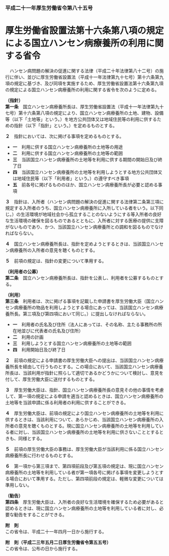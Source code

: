 ### 平成二十一年厚生労働省令第八十五号  
# 厚生労働省設置法第十六条第八項の規定による国立ハンセン病療養所の利用に関する省令  
　ハンセン病問題の解決の促進に関する法律（平成二十年法律第八十二号）の施行に伴い、並びに厚生労働省設置法（平成十一年法律第九十七号）第十六条第九項の規定に基づき、及び同項を実施するため、厚生労働省設置法第十六条第九項の規定による国立ハンセン病療養所の利用に関する省令を次のように定める。  
  
**（指針）**  
**第一条**　国立ハンセン病療養所長は、厚生労働省設置法（平成十一年法律第九十七号）第十六条第八項の規定により、国立ハンセン病療養所の土地、建物、設備等（以下「土地等」という。）を地方公共団体又は地域住民等の利用に供するための指針（以下「指針」という。）を定めるものとする。  
  
**２**　指針においては、次に掲げる事項を定めるものとする。  
* **一**　利用に供する国立ハンセン病療養所の土地等の用途  
* **二**　利用に供する国立ハンセン病療養所の土地等の範囲  
* **三**　当該国立ハンセン病療養所の土地等を利用に供する期間の開始日及び終了日  
* **四**　当該国立ハンセン病療養所の土地等を利用しようとする地方公共団体又は地域住民等（以下「利用者」という。）の遵守すべき事項  
* **五**　前各号に掲げるもののほか、国立ハンセン病療養所長が必要と認める事項  
  
**３**　指針は、入所者（ハンセン病問題の解決の促進に関する法律第二条第三項に規定する入所者のうち、国立ハンセン病療養所に入所している者をいう。以下同じ。）の生活環境が地域社会から孤立することのないようにする等入所者の良好な生活環境の確保を図るものであるとともに、入所者に対する医療の提供に支障がないものであり、かつ、当該国立ハンセン病療養所との調和を図るものでなければならない。  
  
**４**　国立ハンセン病療養所長は、指針を定めようとするときは、当該国立ハンセン病療養所の入所者の意見を聴くものとする。  
  
**５**　前項の規定は、指針の変更について準用する。  
  
**（利用者の公募）**  
**第二条**　国立ハンセン病療養所長は、指針を公表し、利用者を公募するものとする。  
  
**（利用）**  
**第三条**　利用者は、次に掲げる事項を記載した申請書を厚生労働大臣（国立ハンセン病療養所の物品を利用しようとする場合にあっては、当該国立ハンセン病療養所長。第三項及び第四項において同じ。）に提出しなければならない。  
* **一**　利用者の氏名及び住所（法人にあっては、その名称、主たる事務所の所在地並びに代表者の氏名及び住所）  
* **二**　利用の計画  
* **三**　利用しようとする国立ハンセン病療養所の土地等の範囲  
* **四**　利用開始日及び終了日  
  
**２**　前項の規定による申請書の厚生労働大臣への提出は、当該国立ハンセン病療養所長を経由して行うものとする。この場合において、当該国立ハンセン病療養所長は、当該利用が指針に照らして適切であるかどうかについて検討し、意見を付して、厚生労働大臣に送付するものとする。  
  
**３**　厚生労働大臣は、指針、国立ハンセン病療養所長の意見その他の事情を考慮して、第一項の規定による申請を適当と認めるときは、国立ハンセン病療養所の土地等を当該申請に係る利用者の利用に供することができる。  
  
**４**　厚生労働大臣は、前項の規定により国立ハンセン病療養所の土地等を利用に供するときは、当該利用について、あらかじめ、当該国立ハンセン病療養所の入所者の意見を聴くものとする。現に国立ハンセン病療養所の土地等を利用している者に対し、当該国立ハンセン病療養所の土地等を利用に供さないこととするときも、同様とする。  
  
**５**　前項の厚生労働大臣の事務は、厚生労働大臣が当該利用に係る国立ハンセン病療養所長に行わせるものとする。  
  
**６**　第一項から第三項まで、第四項前段及び第五項の規定は、現に国立ハンセン病療養所の土地等を利用している者が第一項各号に掲げる事項を変更しようとする場合において準用する。ただし、第四項前段の規定は、軽微な変更については準用しない。  
  
**（勧告）**  
**第四条**　厚生労働大臣は、入所者の良好な生活環境を確保するため必要があると認めるときは、現に国立ハンセン病療養所の土地等を利用している者に対し、必要な勧告をすることができる。  
  
**附　則**  
この省令は、平成二十一年四月一日から施行する。  
  
**附　則（平成二三年五月二日厚生労働省令第五五号）**  
この省令は、公布の日から施行する。  
  
